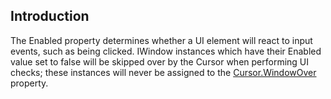 ## Introduction

The Enabled property determines whether a UI element will react to input events, such as being clicked. IWindow instances which have their Enabled value set to false will be skipped over by the Cursor when performing UI checks; these instances will never be assigned to the [Cursor.WindowOver](/frb/docs/index.php?title=FlatRedBall.Gui.Cursor.WindowOver "FlatRedBall.Gui.Cursor.WindowOver") property.
